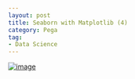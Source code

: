 ```yaml
---
layout: post
title: Seaborn with Matplotlib (4)
category: Pega
tag:
- Data Science
---
```





[![image](https://jehyunlee.github.io/thumbnails/Python-DS/37_s2m4_0.png)](https://jehyunlee.github.io/2020/10/10/Python-DS-37-seaborn_matplotlib4/)